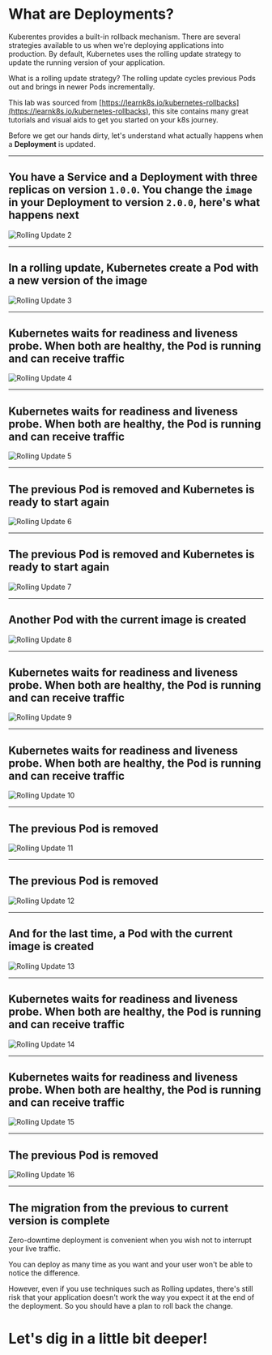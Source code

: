 # What are Deployments?
Kuberentes provides a built-in rollback mechanism. There are several strategies available to us when we're deploying applications into production. By default, Kubernetes uses the rolling update strategy to update the running version of your application.

What is a rolling update strategy? The rolling update cycles previous Pods out and brings in newer Pods incrementally.

This lab was sourced from [https://learnk8s.io/kubernetes-rollbacks](https://learnk8s.io/kubernetes-rollbacks), this site contains many great tutorials and visual aids to get you started on your k8s journey.

Before we get our hands dirty, let's understand what actually happens when a **Deployment** is updated.

---

## You have a Service and a Deployment with three replicas on version `1.0.0`. You change the `image` in your Deployment to version `2.0.0`, here's what happens next
![Rolling Update 2](/k8s-workshop/scenarios/session-02-core-concepts/assets/rolling-2.png)

---

## In a rolling update, Kubernetes create a Pod with a new version of the image
![Rolling Update 3](/k8s-workshop/scenarios/session-02-core-concepts/assets/rolling-3.png)

---

## Kubernetes waits for readiness and liveness probe. When both are healthy, the Pod is running and can receive traffic
![Rolling Update 4](/k8s-workshop/scenarios/session-02-core-concepts/assets/rolling-4.png)

---

## Kubernetes waits for readiness and liveness probe. When both are healthy, the Pod is running and can receive traffic
![Rolling Update 5](/k8s-workshop/scenarios/session-02-core-concepts/assets/rolling-5.png)

---

## The previous Pod is removed and Kubernetes is ready to start again
![Rolling Update 6](/k8s-workshop/scenarios/session-02-core-concepts/assets/rolling-6.png)

---

## The previous Pod is removed and Kubernetes is ready to start again
![Rolling Update 7](/k8s-workshop/scenarios/session-02-core-concepts/assets/rolling-7.png)

---

## Another Pod with the current image is created
![Rolling Update 8](/k8s-workshop/scenarios/session-02-core-concepts/assets/rolling-8.png)

---

## Kubernetes waits for readiness and liveness probe. When both are healthy, the Pod is running and can receive traffic
![Rolling Update 9](/k8s-workshop/scenarios/session-02-core-concepts/assets/rolling-9.png)

---

## Kubernetes waits for readiness and liveness probe. When both are healthy, the Pod is running and can receive traffic
![Rolling Update 10](/k8s-workshop/scenarios/session-02-core-concepts/assets/rolling-10.png)

---

## The previous Pod is removed
![Rolling Update 11](/k8s-workshop/scenarios/session-02-core-concepts/assets/rolling-11.png)

---

## The previous Pod is removed
![Rolling Update 12](/k8s-workshop/scenarios/session-02-core-concepts/assets/rolling-12.png)

---

## And for the last time, a Pod with the current image is created
![Rolling Update 13](/k8s-workshop/scenarios/session-02-core-concepts/assets/rolling-13.png)

---

## Kubernetes waits for readiness and liveness probe. When both are healthy, the Pod is running and can receive traffic
![Rolling Update 14](/k8s-workshop/scenarios/session-02-core-concepts/assets/rolling-14.png)

---

## Kubernetes waits for readiness and liveness probe. When both are healthy, the Pod is running and can receive traffic
![Rolling Update 15](/k8s-workshop/scenarios/session-02-core-concepts/assets/rolling-15.png)

---

## The previous Pod is removed
![Rolling Update 16](/k8s-workshop/scenarios/session-02-core-concepts/assets/rolling-16.png)

---

## The migration from the previous to current version is complete

Zero-downtime deployment is convenient when you wish not to interrupt your live traffic.

You can deploy as many time as you want and your user won't be able to notice the difference.

However, even if you use techniques such as Rolling updates, there's still risk that your application doesn't work the way you expect it at the end of the deployment. So you should have a plan to roll back the change.

# Let's dig in a little bit deeper!

